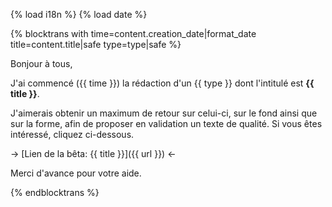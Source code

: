 {% load i18n %}
{% load date %}

{% blocktrans with time=content.creation_date|format_date title=content.title|safe type=type|safe %}

Bonjour à tous,

J'ai commencé ({{ time }}) la rédaction d'un {{ type }} dont l'intitulé est **{{ title }}**.

J'aimerais obtenir un maximum de retour sur celui-ci, sur le fond ainsi que sur la forme, afin de proposer en validation un texte de qualité.
Si vous êtes intéressé, cliquez ci-dessous.

-> [Lien de la bêta: {{ title }}]({{ url }}) <-

Merci d'avance pour votre aide.

{%  endblocktrans %}
